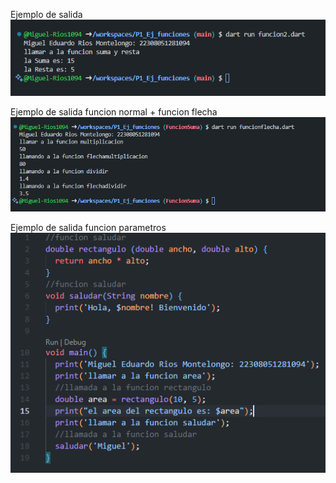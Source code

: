 Ejemplo de salida
![alt text](image.png)

Ejemplo de salida funcion normal + funcion flecha 
![alt text](image-1.png)

Ejemplo de salida funcion parametros
![alt text](image-2.png)